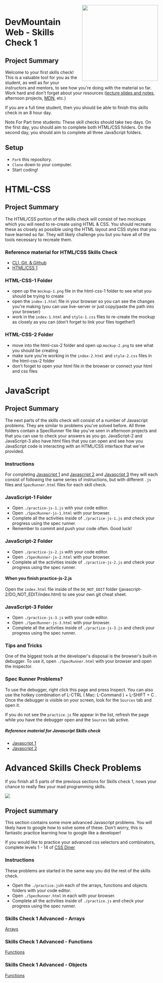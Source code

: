 <img src="https://s3.amazonaws.com/devmountain/readme-logo.png" width="250" align="right">

# DevMountain Web - Skills Check 1

## Project Summary

Welcome to your first skills check! This is a valuable tool for you as the student, as well as for your instructors and mentors, to see how you're doing with the material so far. Work hard and don't forget about your resources ([lecture slides and notes](https://github.com/DevMountain/web-curriculum-v3), afternoon projects, [MDN](https://developer.mozilla.org/en-US/), etc.)
<br/>

If you are a full time student, then you should be able to finish this skills check in an 8 hour day. 

Note For Part time students: These skill checks should take two days. On the first day, you should aim to complete both HTML/CSS folders. On the second day, you should aim to complete all three JavaScript folders. 


## Setup

- `Fork` this repository.
- `Clone` down to your computer.
- Start coding!

# HTML-CSS

## Project Summary

The HTML/CSS portion of the skills check will consist of two mockups which you will need to re-create using HTML & CSS. You should recreate these as closely as possible using the HTML layout and CSS styles that you have learned so far. They will likely challenge you but you have all of the tools necessary to recreate them.

### Reference material for HTML/CSS Skills Check
<ul>
  <li><a href='https://github.com/DevMountain/web-curriculum-v3/tree/master/01-orientation'>CLI, Git, & Github</a></li>
  <li><a href='https://github.com/DevMountain/web-curriculum-v3/tree/master/02-html-css-1'>HTML/CSS 1</a></li>
</ul>

### HTML-CSS-1 Folder

- open up the `mockup-1.png` file in the html-css-1 folder to see what you should be trying to create
- open the `index-1.html` file in your browser so you can see the changes you're making (you can use live-server or just copy/paste the path into your browser)
- work in the `index-1.html` and `style-1.css` files to re-create the mockup as closely as you can (don't forget to link your files together!)


### HTML-CSS-2 Folder

- move into the html-css-2 folder and open up `mockup-2.png` to see what you should be creating
- make sure you're working in the `index-2.html` and `style-2.css` files in the html-css-2 folder
- don't forget to open your html file in the browser or connect your html and css files


# JavaScript

## Project Summary

The next parts of the skills check will consist of a number of Javascript problems. They are similar to problems you've solved before. All three folders contain a SpecRunner file like you've seen in afternoon projects and that you can use to check your answers as you go. JavaScript-2 and JavaScript-3 also have html files that you can open and see how you JavaScript code is interacting with an HTML/CSS interface that we've provided.

### Instructions
For completing [Javascript 1](/javascript-1) and [Javascript 2](/javascript-2) and [Javascript 3](/javascript-3) they will each consist of following the same series of instructions, but with different `.js` files and `SpecRunner.html` files for each skill check. 

### JavaScript-1 Folder

- Open `./practice-js-1.js` with your code editor.
- Open `./SpecRunner-js-1.html` with your browser.
- Complete all the activities inside of `./practice-js-1.js` and check your progress using the spec runner. 
- Remember to commit and push your code often. Good luck!

### JavaScript-2 Folder

- Open `./practice-js-2.js` with your code editor.
- Open `./SpecRunner-js-2.html` with your browser.
- Complete all the activities inside of `./practice-js-2.js` and check your progress using the spec runner. 

#### When you finish practice-js-2.js

Open the `index.html` file inside of the `DO_NOT_EDIT` folder (javascript-2/DO_NOT_EDIT/index.html) to see your own git cheat sheet.

### JavaScript-3 Folder

- Open `./practice-js-3.js` with your code editor.
- Open `./SpecRunner-js-3.html` with your browser.
- Complete all the activities inside of `./practice-js-3.js` and check your progress using the spec runner. 


### Tips and Tricks

One of the biggest tools at the developer's disposal is the browser's built-in debugger. To use it, open `./SpecRunner.html` with your browser and open the inspector.

### Spec Runner Problems? 
To use the debugger, right click this page and press Inspect. You can also use the hotkey combination of L-CTRL ( Mac: L-Command ) + L-SHIFT + C . Once the debugger is visible on your screen, look for the `Sources` tab and open it.	

If you do not see the `practice.js` file appear in the list, refresh the page while you have the debugger open and the `Sources` tab active.

##### Reference material for Javascript Skills check
<ul>
  <li><a href='https://github.com/DevMountain/web-curriculum-v3/tree/master/03-javascript-1'>Javascript 1</a></li>
  <li><a href='https://github.com/DevMountain/web-curriculum-v3/tree/master/04-javascript-2'>Javascript 2</a></li>
</ul>


# Advanced Skills Check Problems

If you finish all 5 parts of the previous sections for Skills check 1, nows your chance to really flex your mad programming skills. 

![](https://gph.is/g/ap0YjGy)

## Project summary

This section contains some more advanced Javascript problems. You will likely have to google how to solve some of these. Don't worry, this is fantastic practice learning how to google like a developer!

If you would like to practice your advanced css selectors and combinators, complete levels 1 - 14 of [CSS Diner](https://flukeout.github.io/)


### Instructions
These problems are started in the same way you did the rest of the skills check.
- Open the `./practice.js`in each of the arrays, functions and objects folders with your code editor.
- Open `./SpecRunner.html` in each with your browser.
- Complete all the activities inside of `./practice.js` and check your progress using the spec runner. 


### Skills Check 1 Advanced  - Arrays

  <a href='https://github.com/andrewwestenskow/v4-skills-check-1/tree/master/advanced/arrays'>Arrays</a>

### Skills Check 1 Advanced  - Functions

<a href='https://github.com/andrewwestenskow/v4-skills-check-1/tree/master/advanced/functions'>Functions</a>

### Skills Check 1 Advanced  - Objects

<a href='https://github.com/andrewwestenskow/v4-skills-check-1/tree/master/advanced/objects'>Functions</a>

